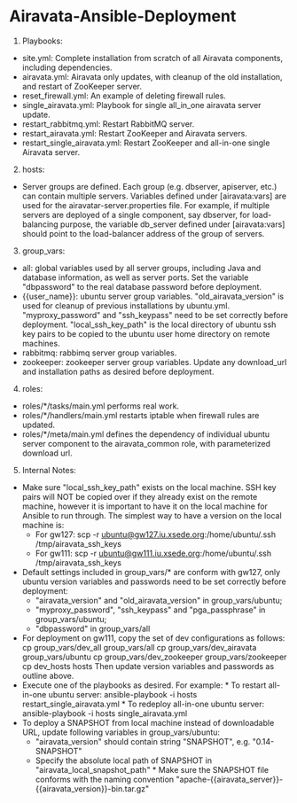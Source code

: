 Airavata-Ansible-Deployment
===========================
1. Playbooks:
  - site.yml: Complete installation from scratch of all Airavata components, including dependencies. 
  - airavata.yml: Airavata only updates, with cleanup of the old installation, and restart of ZooKeeper server. 
  - reset_firewall.yml: An example of deleting firewall rules. 
  - single_airavata.yml: Playbook for single all_in_one airavata server update. 
  - restart_rabbitmq.yml: Restart RabbitMQ server.
  - restart_airavata.yml: Restart ZooKeeper and Airavata servers.
  - restart_single_airavata.yml: Restart ZooKeeper and all-in-one single Airavata server. 

2. hosts:
  - Server groups are defined. Each group (e.g. dbserver, apiserver, etc.) can contain multiple servers. Variables defined under [airavata:vars] are used for the airavatar-server.properties file. For example, if multiple servers are deployed of a single component, say dbserver, for load-balancing purpose, the variable db_server defined under [airavata:vars] should point to the load-balancer address of the group of servers. 

3. group_vars:
  - all: global variables used by all server groups, including Java and database information, as well as server ports. Set the variable "dbpassword" to the real database password before deployment. 
  - {{user_name}}: ubuntu server group variables. "old_airavata_version" is used for cleanup of previous installations by ubuntu.yml. "myproxy_password" and "ssh_keypass" need to be set correctly before deployment. "local_ssh_key_path" is the local directory of ubuntu ssh key pairs to be copied to the ubuntu user home directory on remote machines. 	
  - rabbitmq: rabbimq server group variables.
  - zookeeper: zookeeper server group variables. 
Update any download_url and installation paths as desired before deployment. 

4. roles:
  - roles/*/tasks/main.yml performs real work.  
  - roles/*/handlers/main.yml restarts iptable when firewall rules are updated.
  - roles/*/meta/main.yml defines the dependency of individual ubuntu server component to the airavata_common role, with parameterized download url.  

5. Internal Notes:
  - Make sure "local_ssh_key_path" exists on the local machine. SSH key pairs will NOT be copied over if they already exist on the remote machine, however it is important to have it on the local machine for Ansible to run through. The simplest way to have a version on the local machine is:
	* For gw127: 
	   scp -r ubuntu@gw127.iu.xsede.org:/home/ubuntu/.ssh /tmp/airavata_ssh_keys
	* For gw111: 
	   scp -r ubuntu@gw111.iu.xsede.org:/home/ubuntu/.ssh /tmp/airavata_ssh_keys
  - Default settings included in group_vars/* are conform with gw127, only ubuntu version variables and passwords need to be set correctly before deployment:
	* "airavata_version" and "old_airavata_version" in group_vars/ubuntu;
	* "myproxy_password", "ssh_keypass" and "pga_passphrase" in group_vars/ubuntu;
	* "dbpassword" in group_vars/all
  - For deployment on gw111, copy the set of dev configurations as follows:
	cp group_vars/dev_all group_vars/all 
	cp group_vars/dev_airavata group_vars/ubuntu
	cp group_vars/dev_zookeeper group_vars/zookeeper
 	cp dev_hosts hosts
    Then update version variables and passwords as outline above. 
   - Execute one of the playbooks as desired. For example:
	* To restart all-in-one ubuntu server:
		ansible-playbook -i hosts restart_single_airavata.yml
	* To redeploy all-in-one ubuntu server:
		ansible-playbook -i hosts single_airavata.yml
   - To deploy a SNAPSHOT from local machine instead of downloadable URL, update following variables in group_vars/ubuntu:
        * "airavata_version" should contain string "SNAPSHOT", e.g. "0.14-SNAPSHOT"
        * Specify the absolute local path of SNAPSHOT in "airavata_local_snapshot_path" 
	* Make sure the SNAPSHOT file conforms with the naming convention "apache-{{airavata_server}}-{{airavata_version}}-bin.tar.gz"
